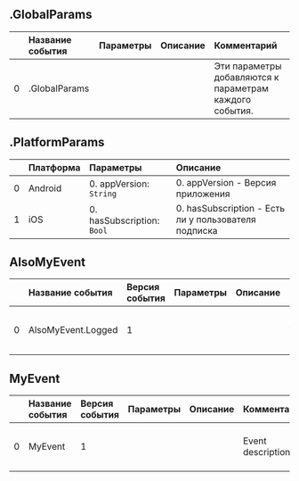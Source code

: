## .GlobalParams

|| Название события | Параметры | Описание | Комментарий |                    
|---:|:---|:---|:---|:---|
|0|.GlobalParams|||Эти параметры добавляются к параметрам каждого события.|

## .PlatformParams

| | Платформа | Параметры | Описание |
|---:|:---|:---|:---|
|0|Android|0. appVersion: <code>String</code><br/>|0. appVersion - Версия приложения<br/>|
|1|iOS|0. hasSubscription: <code>Bool</code><br/>|0. hasSubscription - Есть ли у пользователя подписка<br/>|

## AlsoMyEvent
| | Название события | Версия события | Параметры | Описание | Комментарий | Android | iOS | WebSmartTV |
|---:|:---|:---|:---|:---|:---|:---|:---|:---|
|0|AlsoMyEvent.Logged|1|||Also event description|В разработке https://your-tracker.com|В разработке https://your-tracker.com|В разработке https://your-tracker.com|

## MyEvent
| | Название события | Версия события | Параметры | Описание | Комментарий | Android | iOS | WebSmartTV |
|---:|:---|:---|:---|:---|:---|:---|:---|:---|
|0|MyEvent|1|||Event description|В разработке https://your-tracker.com|В разработке https://your-tracker.com|В разработке https://your-tracker.com|

